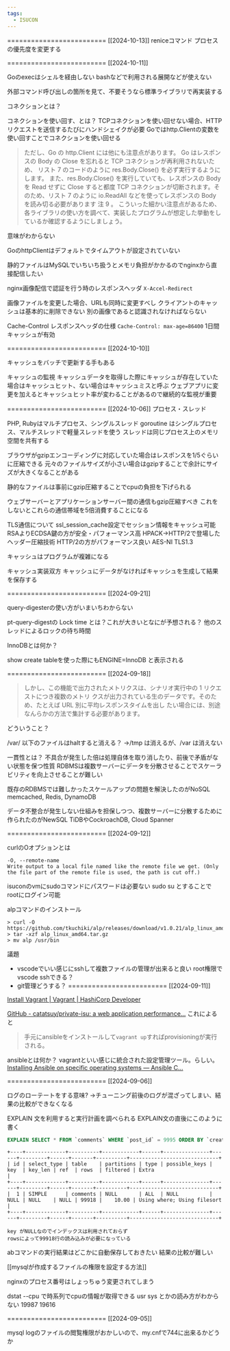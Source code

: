 ```yaml
---
tags:
  - ISUCON
---
```

=========================
[[2024-10-13]]
reniceコマンド
プロセスの優先度を変更する

=========================
[[2024-10-11]]

Goのexecはシェルを経由しない
bashなどで利用される展開などが使えない

外部コマンド呼び出しの箇所を見て、不要そうなら標準ライブラリで再実装する

コネクションとは？

コネクションを使い回す、とは？
TCPコネクションを使い回せない場合、HTTPリクエストを送信するたびにハンドシェイクが必要
Goではhttp.Clientの変数を使い回すことでコネクションを使い回せる

> ただし、Go の http.Client には他にも注意点があります。
> Go はレスポンスの Body の Close を忘れると TCP コネクションが再利用されないため、
> リスト 7 のコードのように res.Body.Close() を必ず実行するようにします。
> また、res.Body.Close() を実行していても、レスポンスの Body を Read せずに Close すると都度 TCP コネクションが切断されます。そのため、リスト 7 のように io.ReadAll などを使ってレスポンスの Body を読み切る必要があります 注 9 。
> こういった細かい注意点があるため、各ライブラリの使い方を調べて、実装したプログラムが想定した挙動をしているか確認するようにしましょう。

意味がわからない

GoのhttpClientはデフォルトでタイムアウトが設定されていない

静的ファイルはMySQLでいちいち扱うとメモリ負担がかかるのでnginxから直接配信したい

nginx画像配信で認証を行う時のレスポンスヘッダ
`X-Accel-Redirect`

画像ファイルを変更した場合、URLも同時に変更すべし
クライアントのキャッシュは基本的に削除できない
別の画像であると認識されなければならない

Cache-Control レスポンスヘッダの仕様
`Cache-Control: max-age=86400`
1日間キャッシュが有効

=========================
[[2024-10-10]]

キャッシュをバッチで更新する手もある

キャッシュの監視
キャッシュデータを取得した際にキャッシュが存在していた場合はキャッシュヒット、ない場合はキャッシュミスと呼ぶ
ウェブアプリに変更を加えるとキャッシュヒット率が変わることがあるので継続的な監視が重要

=========================
[[2024-10-06]]
プロセス・スレッド

PHP, Rubyはマルチプロセス、シングルスレッド
goroutine はシングルプロセス、マルチスレッドで軽量スレッドを使う
スレッドは同じプロセス上のメモリ空間を共有する

ブラウザがgzipエンコーディングに対応していた場合はレスポンスを1/5ぐらいに圧縮できる
元々のファイルサイズが小さい場合はgzipすることで余計にサイズが大きくなることがある

静的なファイルは事前にgzip圧縮することでcpuの負担を下げられる

ウェブサーバーとアプリケーションサーバー間の通信もgzip圧縮すべき
これをしないとこれらの通信帯域を5倍消費することになる

TLS通信について
ssl_session_cache設定でセッション情報をキャッシュ可能
RSAよりECDSA鍵の方が安全・パフォーマンス高
HPACK→HTTP/2で登場したヘッダー圧縮技術
HTTP/2の方がパフォーマンス良い
AES-NI
TLS1.3

キャッシュはプログラムが複雑になる

キャッシュ実装双方
キャッシュにデータがなければキャッシュを生成して結果を保存する

=========================
[[2024-09-21]]

query-digesterの使い方がいまいちわからない

pt-query-digestの
Lock time とは？これが大きいとなにが予想される？
他のスレッドによるロックの待ち時間

InnoDBとは何か？

show create tableを使った際にもENGINE=InnoDB と表示される

=========================
[[2024-09-18]]

>しかし、この機能で出力されたメトリクスは、シナリオ実行中の 1 リクエストにつき複数のメトリ
クスが出力されている生のデータです。そのため、たとえば URL 別に平均レスポンスタイムを出し
たい場合には、別途なんらかの方法で集計する必要があります。

どういうこと？

/var/ 以下のファイルはhaltすると消える？
→/tmp は消えるが、/var は消えない

一貫性とは？
不具合が発生した倍は処理自体を取り消したり、前後で矛盾がない状態を保つ性質
RDBMSは複数サーバーにデータを分散させることでスケーラビリティを向上させることが難しい

既存のRDBMSでは難しかったスケールアップの問題を解決したのがNoSQL
memcached, Redis, DynamoDB

データ不整合が発生しない仕組みを担保しつつ、複数サーバーに分散するために作られたのがNewSQL
TiDBやCockroachDB, Cloud Spanner

=========================
[[2024-09-12]]

curlのOオプションとは
```
-O, --remote-name
Write output to a local file named like the remote file we get. (Only the file part of the remote file is used, the path is cut off.)
```

isuconのvmにsudoコマンドにパスワードは必要ない
sudo su とすることでrootにログイン可能

alpコマンドのインストール
```
> curl -O https://github.com/tkuchiki/alp/releases/download/v1.0.21/alp_linux_amd64.tar.gz
> tar -xzf alp_linux_amd64.tar.gz
> mv alp /usr/bin
```

議題
- vscodeでいい感じにsshして複数ファイルの管理が出来ると良い
root権限でvscode sshできる？
- git管理どうする？
=========================
[[2024-09-11]]

[Install Vagrant | Vagrant | HashiCorp Developer](https://developer.hashicorp.com/vagrant/docs/installation)

[GitHub - catatsuy/private-isu: a web application performance...](https://github.com/catatsuy/private-isu)
これによると

> 手元にansibleをインストールして`vagrant up`すればprovisioningが実行される。

ansibleとは何か？
vagrantといい感じに統合された設定管理ツール。らしい。
[Installing Ansible on specific operating systems — Ansible C...](https://docs.ansible.com/ansible/latest/installation_guide/installation_distros.html#id6)

=========================
[[2024-09-06]]

ログのローテートをする意味?
→チューニング前後のログが混ざってしまい、結果の比較ができなくなる

EXPLAIN 文を利用すると実行計画を調べられる
EXPLAIN文の直後にこのように書く
```sql
EXPLAIN SELECT * FROM `comments` WHERE `post_id` = 9995 ORDER BY `created_at` DESC LIMIT 3;
```

```
+----+-------------+----------+------------+------+---------------+------+---------+------+-------+----------+-----------------------------+
| id | select_type | table    | partitions | type | possible_keys | key  | key_len | ref  | rows  | filtered | Extra                       |
+----+-------------+----------+------------+------+---------------+------+---------+------+-------+----------+-----------------------------+
|  1 | SIMPLE      | comments | NULL       | ALL  | NULL          | NULL | NULL    | NULL | 99918 |    10.00 | Using where; Using filesort |
+----+-------------+----------+------------+------+---------------+------+---------+------+-------+----------+-----------------------------+

key がNULLなのでインデックスは利用されておらず
rowsによって99918行の読み込みが必要になっている
```

abコマンドの実行結果はどこかに自動保存しておきたい
結果の比較が難しい

[[mysqlが作成するファイルの権限を設定する方法]]

nginxのプロセス番号はしょっちゅう変更されてしまう

dstat --cpu
で時系列でcpuの情報が取得できる
usr sys とかの読み方がわからない
19987
19616

=========================
[[2024-09-05]]

mysql logのファイルの閲覧権限がおかしいので、my.cnfで744に出来るかどうか
